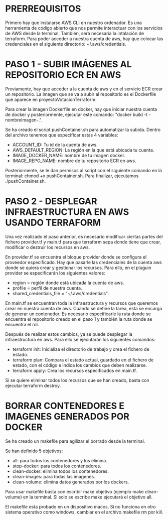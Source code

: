 # PRERREQUISITOS
Primero hay que instalarse AWS CLI en nuestro ordenador. Es una herramienta de código abierto que nos permite interactuar con los servicios de AWS desde la terminal. También, será necesaria la intalación de terraform. Para poder acceder a nuestra cuenta de aws, hay que colocar las credenciales en el siguiente directorio: ~/.aws/credentials.

# PASO 1 - SUBIR IMÁGENES AL REPOSITORIO ECR EN AWS
Previamente, hay que acceder a la cuenta de aws y en el servicio ECR crear un repositorio. La imagen que se va a subir al repositorio es el Dockerfile que aparece en proyectoVotacionTerraform. 

Para crear la imagen Dockerfile en docker, hay que iniciar nuestra cuenta de docker y posteriormente, ejecutar este comando: 
"docker build -t -nombreImagen-.".

Se ha creado el script pushContainer.sh para automatizar la subida. Dentro del archivo tenemos que especificar estas 4 variables:

- ACCOUNT_ID: Tu id de la cuenta de aws.
- AWS_DEFAULT_REGION: La región en la que está ubicada tu cuenta.
- IMAGE_DOCKER_NAME: nombre de tu imagen docker.
- IMAGE_REPO_NAME: nombre de tu repositorio ECR en aws.

Posteriormente, se le dan permisos al script con el siguiente comando en la terminal: chmod +x pushContainer.sh. Para finalizar, ejecutamos ./pushContainer.sh.

# PASO 2 - DESPLEGAR INFRAESTRUCTURA EN AWS USANDO TERRAFORM
Una vez realizado el paso anterior, es necesario modificar ciertas partes del fichero provider.tf y main.tf para que terraform sepa donde tiene que crear, modificar o destruir los recursos en aws.

En provider.tf se encuentra el bloque provider donde se configura el proveedor especificado. Hay que pasarle las credenciales de la cuenta aws donde se quiera crear y gestionar los recursos. Para ello, en el pluguin provider se especificarán los siguientes valores:

- region = región donde está ubicada la cuenta de aws.
- profile = perfil de nuestra cuenta.
- shared_credentials_file = "~/.aws/credentials".

En main.tf se encuentran toda la infraestructura y recursos que queremos crear en nuestra cuenta de aws. Cuando se define la tarea, esta se encarga de generar un contenedor. Es necesario especificarle la ruta donde se encuentra el repositorio creado en el paso 1 y también la ruta donde se encuentra el rol.

Después de realizar estos cambios, ya se puede desplegar la infraestructura en aws. Para ello se ejecutarán los siguientes comandos:

- terraform init: Inicializa el directorio de trabajo y crea el fichero de estado.
- terraform plan: Compara el estado actual, guardado en el fichero de estado, con el código e indica los cambios que deben realizarse. 
- terraform apply: Crea los recursos especificados en main.tf.

Si se quiere eliminar todos los recursos que se han creado, basta con ejecutar terraform destroy.

# BORRAR CONTENEDORES E IMAGENES GENERADOS POR DOCKER
Se ha creado un makefile para agilizar el borrado desde la terminal. 

Se han definido 5 objetivos:
- all: para todos los contenedores y los elimina.
- stop-docker: para todos los contenedores.
- clean-docker: elimina todos los contenedores.
- clean-images: para todas las imágenes.
- clean-volume: elimina datos generados por los dockers.

Para usar makefile basta con escribir make objetivo (ejemplo make clean-volume) en la terminal. Si solo se escribe make ejecutará el objetivo all.

El makefile esta probado en un dispositivo macos. Si no funciona en otro sistema operativo como windows, cambiar en el archivo makefile rm por kill.


